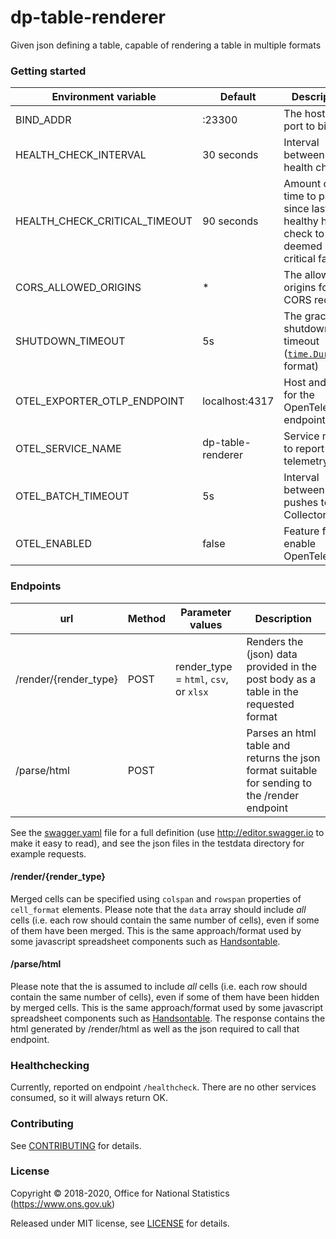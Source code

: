 dp-table-renderer
================

Given json defining a table, capable of rendering a table in multiple formats

### Getting started


| Environment variable           | Default                  | Description                                                                                     |
| ------------------------------ | ------------------------ | -----------                                                                                     |
| BIND_ADDR                      | :23300                   | The host and port to bind to                                                                    |
| HEALTH_CHECK_INTERVAL          | 30 seconds               | Interval between health checks                                                                  |     
| HEALTH_CHECK_CRITICAL_TIMEOUT  | 90 seconds               | Amount of time to pass since last healthy health check to be deemed a critical failure          |     
| CORS_ALLOWED_ORIGINS           | *                        | The allowed origins for CORS requests                  |
| SHUTDOWN_TIMEOUT               | 5s                       | The graceful shutdown timeout ([`time.Duration`](https://golang.org/pkg/time/#Duration) format) |
| OTEL_EXPORTER_OTLP_ENDPOINT    | localhost:4317           | Host and port for the OpenTelemetry endpoint                                                    |
| OTEL_SERVICE_NAME              | dp-table-renderer        | Service name to report to telemetry tools                                                       |
| OTEL_BATCH_TIMEOUT             | 5s                       | Interval between pushes to OT Collector                                                         |
| OTEL_ENABLED                   | false                    | Feature flag to enable OpenTelemetry

### Endpoints

| url                   | Method | Parameter values                       | Description                                                                                   |
| ---                   | ------ | ----------------                       | -----------                                                                                   |
| /render/{render_type} | POST   | render_type = `html`, `csv`, or `xlsx` | Renders the (json) data provided in the post body as a table in the requested format          |
| /parse/html           | POST   |                                        | Parses an html table and returns the json format suitable for sending to the /render endpoint |

See the [swagger.yaml](swagger.yaml) file for a full definition (use http://editor.swagger.io to make it easy to read),
and see the json files in the testdata directory for example requests.

#### /render/{render_type}

Merged cells can be specified using `colspan` and `rowspan` properties of `cell_format` elements.
Please note that the `data` array should include *all* cells (i.e. each row should contain the same number of cells), even if some of them have been merged. This is the same approach/format used by some javascript spreadsheet components such as [Handsontable](https://handsontable.com/).

#### /parse/html

Please note that the is assumed to include *all* cells (i.e. each row should contain the same number of cells), even if some of them have been hidden by merged cells. This is the same approach/format used by some javascript spreadsheet components such as [Handsontable](https://handsontable.com/).
The response contains the html generated by /render/html as well as the json required to call that endpoint.

### Healthchecking

Currently, reported on endpoint `/healthcheck`. There are no other services consumed, so it will always return OK.

### Contributing

See [CONTRIBUTING](CONTRIBUTING.md) for details.

### License

Copyright © 2018-2020, Office for National Statistics (https://www.ons.gov.uk)

Released under MIT license, see [LICENSE](LICENSE.md) for details.
